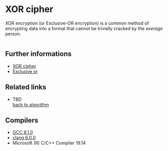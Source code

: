 # XOR cipher
XOR encryption (or Exclusive-OR encryption) is a common method of encrypting data into a format that cannot be trivially cracked by the _average_ person.
```cpp
```

## Further informations
* [XOR cipher](https://en.wikipedia.org/wiki/XOR_cipher)
* [Exclusive or](https://en.wikipedia.org/wiki/Exclusive_or)

## Related links
* TBD  
[back to algorithm](../)

## Compilers
* [GCC 8.1.0](https://wandbox.org/)
* [clang 6.0.0](https://wandbox.org/)
* Microsoft (R) C/C++ Compiler 19.14 
